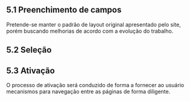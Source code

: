 ## 5.1 Preenchimento de campos

Pretende-se 
manter 
o 
padrão 
de 
layout 
original 
apresentado 
pelo 
site, 
porém 
buscando 
melhorias 
de 
acordo 
com 
a 
evolução 
do 
trabalho. 

## 5.2 Seleção



## 5.3 Ativação

O 
processo 
de 
ativação 
será 
conduzido 
de 
forma 
a 
fornecer 
ao 
usuário 
mecanismos 
para 
navegação 
entre 
as 
páginas 
de 
forma 
diligente.




